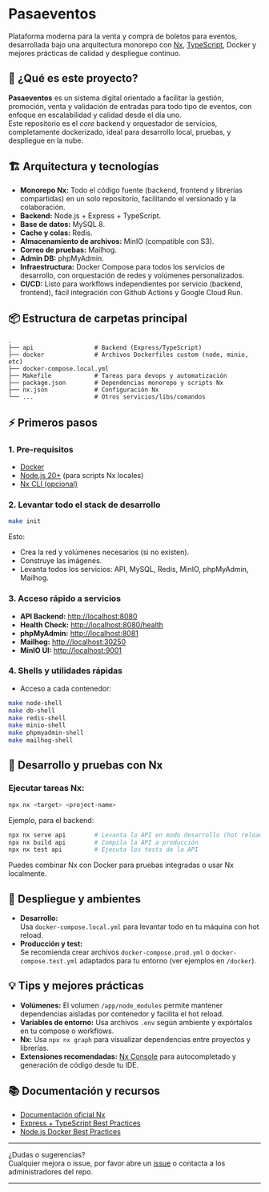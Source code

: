 # Pasaeventos

Plataforma moderna para la venta y compra de boletos para eventos, desarrollada bajo una arquitectura monorepo con [Nx](https://nx.dev/), [TypeScript](https://www.typescriptlang.org/), Docker y mejores prácticas de calidad y despliegue continuo.

## 🚀 ¿Qué es este proyecto?

**Pasaeventos** es un sistema digital orientado a facilitar la gestión, promoción, venta y validación de entradas para todo tipo de eventos, con enfoque en escalabilidad y calidad desde el día uno.  
Este repositorio es el *core* backend y orquestador de servicios, completamente dockerizado, ideal para desarrollo local, pruebas, y despliegue en la nube.

## 🏗️ Arquitectura y tecnologías

- **Monorepo Nx:** Todo el código fuente (backend, frontend y librerías compartidas) en un solo repositorio, facilitando el versionado y la colaboración.
- **Backend:** Node.js + Express + TypeScript.
- **Base de datos:** MySQL 8.
- **Cache y colas:** Redis.
- **Almacenamiento de archivos:** MinIO (compatible con S3).
- **Correo de pruebas:** Mailhog.
- **Admin DB:** phpMyAdmin.
- **Infraestructura:** Docker Compose para todos los servicios de desarrollo, con orquestación de redes y volúmenes personalizados.
- **CI/CD:** Listo para workflows independientes por servicio (backend, frontend), fácil integración con Github Actions y Google Cloud Run.

## 📦 Estructura de carpetas principal

```
.
├── api                 # Backend (Express/TypeScript)
├── docker              # Archivos Dockerfiles custom (node, minio, etc)
├── docker-compose.local.yml
├── Makefile            # Tareas para devops y automatización
├── package.json        # Dependencias monorepo y scripts Nx
├── nx.json             # Configuración Nx
└── ...                 # Otros servicios/libs/comandos
```

## ⚡ Primeros pasos

### 1. **Pre-requisitos**

- [Docker](https://www.docker.com/get-started/)
- [Node.js 20+](https://nodejs.org/) (para scripts Nx locales)
- [Nx CLI (opcional)](https://nx.dev/cli)

### 2. **Levantar todo el stack de desarrollo**

```sh
make init
```

Esto:
- Crea la red y volúmenes necesarios (si no existen).
- Construye las imágenes.
- Levanta todos los servicios: API, MySQL, Redis, MinIO, phpMyAdmin, Mailhog.

### 3. **Acceso rápido a servicios**

- **API Backend:** [http://localhost:8080](http://localhost:8080)
- **Health Check:** [http://localhost:8080/health](http://localhost:8080/health)
- **phpMyAdmin:** [http://localhost:8081](http://localhost:8081)
- **Mailhog:** [http://localhost:30250](http://localhost:30250)
- **MinIO UI:** [http://localhost:9001](http://localhost:9001)

### 4. **Shells y utilidades rápidas**

- Acceso a cada contenedor:

```sh
make node-shell
make db-shell
make redis-shell
make minio-shell
make phpmyadmin-shell
make mailhog-shell
```

## 🧪 Desarrollo y pruebas con Nx

### Ejecutar tareas Nx:

```sh
npx nx <target> <project-name>
```

Ejemplo, para el backend:

```sh
npx nx serve api        # Levanta la API en modo desarrollo (hot reload)
npx nx build api        # Compila la API a producción
npx nx test api         # Ejecuta los tests de la API
```

Puedes combinar Nx con Docker para pruebas integradas o usar Nx localmente.

## 🐳 Despliegue y ambientes

- **Desarrollo:**  
  Usa `docker-compose.local.yml` para levantar todo en tu máquina con hot reload.
- **Producción y test:**  
  Se recomienda crear archivos `docker-compose.prod.yml` o `docker-compose.test.yml` adaptados para tu entorno (ver ejemplos en `/docker`).

## 💡 Tips y mejores prácticas

- **Volúmenes:** El volumen `/app/node_modules` permite mantener dependencias aisladas por contenedor y facilita el hot reload.
- **Variables de entorno:** Usa archivos `.env` según ambiente y expórtalos en tu compose o workflows.
- **Nx:** Usa `npx nx graph` para visualizar dependencias entre proyectos y librerías.
- **Extensiones recomendadas:** [Nx Console](https://nx.dev/getting-started/editor-setup) para autocompletado y generación de código desde tu IDE.

## 📚 Documentación y recursos

- [Documentación oficial Nx](https://nx.dev/)
- [Express + TypeScript Best Practices](https://expressjs.com/en/advanced/best-practice-performance.html)
- [Node.js Docker Best Practices](https://nodejs.org/en/docs/guides/nodejs-docker-webapp)

---

¿Dudas o sugerencias?  
Cualquier mejora o issue, por favor abre un [issue](https://github.com/jdanielrodriguez/tikettera/issues) o contacta a los administradores del repo.

---
